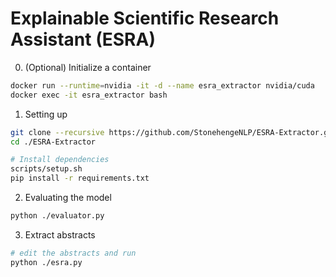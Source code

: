 # Explainable Scientific Research Assistant (ESRA)

0. (Optional) Initialize a container
``` sh
docker run --runtime=nvidia -it -d --name esra_extractor nvidia/cuda
docker exec -it esra_extractor bash
```

1. Setting up

``` sh
git clone --recursive https://github.com/StonehengeNLP/ESRA-Extractor.git
cd ./ESRA-Extractor

# Install dependencies
scripts/setup.sh
pip install -r requirements.txt
```

2. Evaluating the model
``` sh
python ./evaluator.py
```

3. Extract abstracts
``` sh
# edit the abstracts and run
python ./esra.py
```
